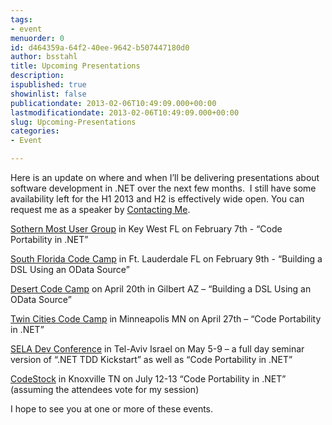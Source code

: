 ```yaml
---
tags:
- event
menuorder: 0
id: d464359a-64f2-40ee-9642-b507447180d0
author: bsstahl
title: Upcoming Presentations
description: 
ispublished: true
showinlist: false
publicationdate: 2013-02-06T10:49:09.000+00:00
lastmodificationdate: 2013-02-06T10:49:09.000+00:00
slug: Upcoming-Presentations
categories:
- Event

---
```

Here is an update on where and when I’ll be delivering presentations about software development in .NET over the next few months.  I still have some availability left for the H1 2013 and H2 is effectively wide open. You can request me as a speaker by [Contacting Me]({PathToRoot}/contact.html).

[Sothern Most User Group](http://www.smugdevs.net/) in Key West FL on February 7th - “Code Portability in .NET”

[South Florida Code Camp](https://sfsdc.itpand.net/) in Ft. Lauderdale FL on February 9th - “Building a DSL Using an OData Source”

[Desert Code Camp](http://apr2013.desertcodecamp.com/) on April 20th in Gilbert AZ – “Building a DSL Using an OData Source”

[Twin Cities Code Camp](http://twincitiescodecamp.com/TCCC/Default.aspx) in Minneapolis MN on April 27th – “Code Portability in .NET”

[SELA Dev Conference](http://seladeveloperpractice.com/) in Tel-Aviv Israel on May 5-9 – a full day seminar version of “.NET TDD Kickstart” as well as “Code Portability in .NET”

[CodeStock](http://www.codestock.org/) in Knoxville TN on July 12-13 “Code Portability in .NET” (assuming the attendees vote for my session)


I hope to see you at one or more of these events.